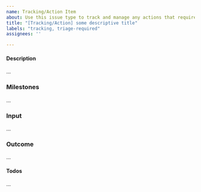 ```yaml
---
name: Tracking/Action Item
about: Use this issue type to track and manage any actions that require a certain amount of time. Don't use this issue type if the task will be closed within hours.
title: "[Tracking/Action] some descriptive title"
labels: "tracking, triage-required"
assignees: ''

---
```


<!-- Thank you for contributing to the TAG!
    Please remind that an issue is not the place to ask a question.
    The README documents how to reach us https://github.com/cncf/tag-env-sustainability#contact 
    Thank you :) -->

#### Description
<!-- What is your activity about? -->

...

### Milestones
<!-- If the activity is complex, what are the relevant milestones to implement it successfully?  -->

...

### Input
<!-- Which input do you require?  -->

...

### Outcome
<!-- What do you want to achieve and share with the community?  -->

...

#### Todos
<!-- What plannable actions do you need to do to implement it successfully? -->

...
